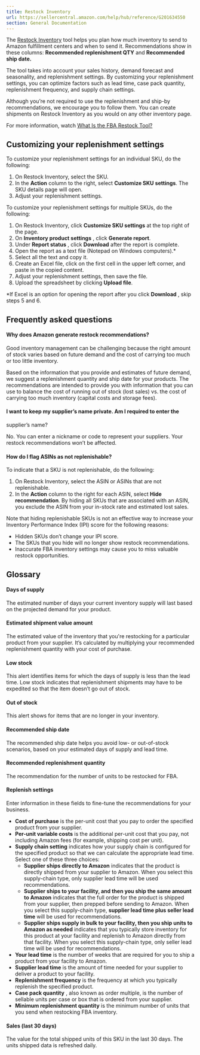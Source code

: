 ```yaml
---
title: Restock Inventory
url: https://sellercentral.amazon.com/help/hub/reference/G201634550
section: General Documentation
---
```


The [Restock Inventory](/restockinventory/recommendations) tool helps you plan
how much inventory to send to Amazon fulfillment centers and when to send it.
Recommendations show in these columns: **Recommended replenishment QTY** and
**Recommended ship date.**

The tool takes into account your sales history, demand forecast and
seasonality, and replenishment settings. By customizing your replenishment
settings, you can optimize factors such as lead time, case pack quantity,
replenishment frequency, and supply chain settings.

Although you’re not required to use the replenishment and ship-by
recommendations, we encourage you to follow them. You can create shipments on
Restock Inventory as you would on any other inventory page.

For more information, watch [What Is the FBA Restock
Tool?](/learn/courses?ref_=selleru_athena&courseId=8&moduleId=c695d4ec-e65c-4d40-a993-102507e3d6bc&modLanguage=English&contentType=VIDEO&category=TUTORIAL&videoPlayer=airy)

## Customizing your replenishment settings

To customize your replenishment settings for an individual SKU, do the
following:  

  1. On Restock Inventory, select the SKU.
  2. In the **Action** column to the right, select **Customize SKU settings**. The SKU details page will open.
  3. Adjust your replenishment settings.

To customize your replenishment settings for multiple SKUs, do the following:  

  1. On Restock Inventory, click **Customize SKU settings** at the top right of the page.
  2. On **Inventory product settings** , click **Generate report**.
  3. Under **Report status** , click **Download** after the report is complete.
  4. Open the report as a text file (Notepad on Windows computers).*
  5. Select all the text and copy it.
  6. Create an Excel file, click on the first cell in the upper left corner, and paste in the copied content.
  7. Adjust your replenishment settings, then save the file.
  8. Upload the spreadsheet by clicking **Upload file**.

*If Excel is an option for opening the report after you click **Download** , skip steps 5 and 6.

## Frequently asked questions

#### Why does Amazon generate restock recommendations?

Good inventory management can be challenging because the right amount of stock
varies based on future demand and the cost of carrying too much or too little
inventory.

Based on the information that you provide and estimates of future demand, we
suggest a replenishment quantity and ship date for your products. The
recommendations are intended to provide you with information that you can use
to balance the cost of running out of stock (lost sales) vs. the cost of
carrying too much inventory (capital costs and storage fees).

#### I want to keep my supplier’s name private. Am I required to enter the
supplier’s name?

No. You can enter a nickname or code to represent your suppliers. Your restock
recommendations won’t be affected.

#### How do I flag ASINs as not replenishable?

To indicate that a SKU is not replenishable, do the following:  

  1. On Restock Inventory, select the ASIN or ASINs that are not replenishable.
  2. In the **Action** column to the right for each ASIN, select **Hide recommendation**. By hiding all SKUs that are associated with an ASIN, you exclude the ASIN from your in-stock rate and estimated lost sales.

Note that hiding replenishable SKUs is not an effective way to increase your
Inventory Performance Index (IPI) score for the following reasons:

  * Hidden SKUs don’t change your IPI score. 
  * The SKUs that you hide will no longer show restock recommendations.
  * Inaccurate FBA inventory settings may cause you to miss valuable restock opportunities. 

## Glossary

#### Days of supply

The estimated number of days your current inventory supply will last based on
the projected demand for your product.

####  Estimated shipment value amount

The estimated value of the inventory that you're restocking for a particular
product from your supplier. It’s calculated by multiplying your recommended
replenishment quantity with your cost of purchase.

#### Low stock

This alert identifies items for which the days of supply is less than the lead
time. Low stock indicates that replenishment shipments may have to be
expedited so that the item doesn’t go out of stock.

#### Out of stock

This alert shows for items that are no longer in your inventory.

#### Recommended ship date

The recommended ship date helps you avoid low- or out-of-stock scenarios,
based on your estimated days of supply and lead time.

#### Recommended replenishment quantity

The recommendation for the number of units to be restocked for FBA.

#### Replenish settings

Enter information in these fields to fine-tune the recommendations for your
business.

  * **Cost of purchase** is the per-unit cost that you pay to order the specified product from your supplier. 
  * **Per-unit variable costs** is the additional per-unit cost that you pay, not including Amazon fees (for example, shipping cost per unit). 
  * **Supply chain setting** indicates how your supply chain is configured for the specified product so that we can calculate the appropriate lead time. Select one of these three choices:
    * **Supplier ships directly to Amazon** indicates that the product is directly shipped from your supplier to Amazon. When you select this supply-chain type, only supplier lead time will be used recommendations. 
    * **Supplier ships to your facility, and then you ship the same amount to Amazon** indicates that the full order for the product is shipped from your supplier, then prepped before sending to Amazon. When you select this supply-chain type, **supplier lead time plus seller lead time** will be used for recommendations. 
    * **Supplier ships supply in bulk to your facility, then you ship units to Amazon as needed** indicates that you typically store inventory for this product at your facility and replenish to Amazon directly from that facility. When you select this supply-chain type, only seller lead time will be used for recommendations. 
  * **Your lead time** is the number of weeks that are required for you to ship a product from your facility to Amazon.
  * **Supplier lead time** is the amount of time needed for your supplier to deliver a product to your facility.
  * **Replenishment frequency** is the frequency at which you typically replenish the specified product. 
  * **Case pack quantity** , also known as order multiple, is the number of sellable units per case or box that is ordered from your supplier. 
  * **Minimum replenishment quantity** is the minimum number of units that you send when restocking FBA inventory.

#### Sales (last 30 days)

The value for the total shipped units of this SKU in the last 30 days. The
units shipped data is refreshed daily.

